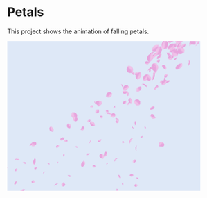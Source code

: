 # Petals

This project shows the animation of falling petals.

![01](https://github.com/Music-for-Canberra/Petals/blob/main/01.gif)
